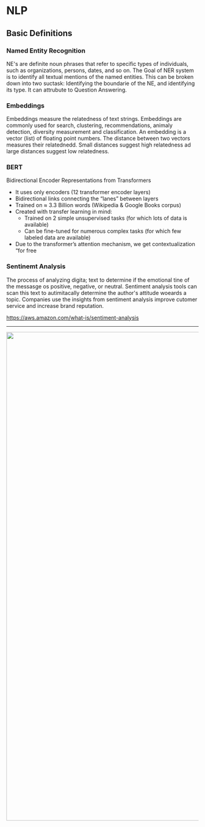 # NLP

## Basic Definitions

### Named Entity Recognition

NE's are definite noun phrases that refer to specific types of individuals, such as organizations, persons, dates, and so on.
The Goal of NER system is to identify all textual mentions of the named entities. This can be broken down into two suctask: Identifying the boundarie of the NE, and identifying its type.
It can attrubute to Question Answering.

### Embeddings

Embeddings measure the relatedness of text strings. Embeddings are commonly used for search, clustering, recommendations, animaly detection, diversity measurement and classification.
An embedding is a vector (list) of floating point numbers. The distance between two vectors measures their relatednedd. Small distances suggest high relatedness ad large distances suggest low relatedness.

### BERT

Bidirectional Encoder Representations from Transformers


* It uses only encoders (12 transformer encoder layers)
* Bidirectional links connecting the “lanes” between layers
* Trained on ≈ 3.3 Billion words (Wikipedia & Google Books corpus)
* Created with transfer learning in mind:
  * Trained on 2 simple unsupervised tasks (for which lots of data is available)
  * Can be fine-tuned for numerous complex tasks (for which few labeled data are available)
* Due to the transformer’s attention mechanism, we get contextualization “for free


### Sentinemt Analysis

The process of analyzing digita; text to determine if the emotional tine of the messasge os positive, negative, or neutral.
Sentiment analysis tools can scan this text to autimitacally determine the author's attitude woeards a topic. Companies use the insights from sentiment analysis improve cutomer service and increase brand reputation.

https://aws.amazon.com/what-is/sentiment-analysis
- - - -

<p align="center">
  <a href="https://projector.tensorflow.org/?config=https://gist.githubusercontent.com/gil612/2b13c36e6f87b057cfe535ba4235701c/raw/aaf6650066351a75319a47a6ce389a4591113d82/gist.json"/>
  <img src="https://i.imgur.com/oKuHMba.png" width="1280"/>
</p>
